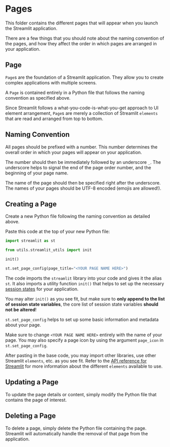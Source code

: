 # Pages

This folder contains the different pages that will appear when you launch the Streamlit application.

There are a few things that you should note about the naming convention of the pages, and how they affect the order
in which pages are arranged in your application.

## Page

`Page`s are the foundation of a Streamlit application. They allow you to create complex applications with multiple
screens.

A `Page` is contained entirely in a Python file that follows the naming convention as specified above.

Since Streamlit follows a what-you-code-is-what-you-get approach to UI element arrangement, `Page`s are merely a
collection of Streamlit `elements` that are read and arranged from top to bottom.

## Naming Convention

All pages should be prefixed with a number. This number determines the overall order in which your pages will appear
on your application.

The number should then be immediately followed by an underscore `_`. The underscore helps to signal the end of
the page order number, and the beginning of your page name.

The name of the page should then be specified right after the underscore. The names of your pages should be UTF-8 encoded
(emojis are allowed!).

## Creating a Page

Create a new Python file following the naming convention as detailed above.

Paste this code at the top of your new Python file:

```python
import streamlit as st

from utils.streamlit_utils import init

init()

st.set_page_config(page_title="<YOUR PAGE NAME HERE>")
```

The code imports the `streamlit` library into your code and gives it the alias `st`. It also imports a utility function
`init()` that helps to set up the necessary [session states](https://docs.streamlit.io/develop/api-reference/caching-and-state/st.session_state)
for your application.

You may alter `init()` as you see fit, but make sure to **only append to the list of session state variables**, the core
list of session state variables **should not be altered**!

`st.set_page_config` helps to set up some basic information and metadata about your page.

Make sure to change `<YOUR PAGE NAME HERE>` entirely with the name of your page. You may also specify a page icon by
using the argument `page_icon` in `st.set_page_config`.

After pasting in the base code, you may import other libraries, use other Streamlit `elements`, etc. as you see fit.
Refer to the [API reference for Streamlit](https://docs.streamlit.io/develop/api-reference) for more information
about the different `elements` available to use.

## Updating a Page

To update the page details or content, simply modify the Python file that contains the page of interest.

## Deleting a Page

To delete a page, simply delete the Python file containing the page. Streamlit will automatically handle the removal
of that page from the application.
